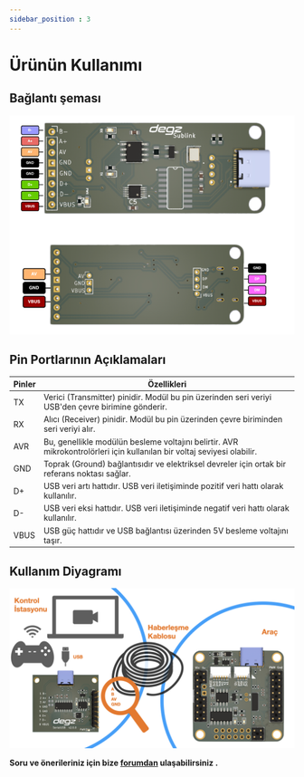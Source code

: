 ```yaml
---
sidebar_position : 3
---
```


# Ürünün Kullanımı

## Bağlantı şeması

![Mizucom iletişim Modülü](./image/sublink.png)

## Pin Portlarının  Açıklamaları

|Pinler                                         |Özellikleri       |
|------------------------------------------------|-------------------|
| TX                               | Verici (Transmitter) pinidir. Modül bu pin üzerinden seri veriyi USB'den çevre birimine gönderir.|
|RX  | Alıcı (Receiver) pinidir. Modül bu pin üzerinden çevre biriminden seri veriyi alır.|
|AVR| Bu, genellikle modülün besleme voltajını belirtir. AVR mikrokontrolörleri için kullanılan bir voltaj seviyesi olabilir.|
|GND                               | Toprak (Ground) bağlantısıdır ve elektriksel devreler için ortak bir referans noktası sağlar.|
| D+                              | USB veri artı hattıdır. USB veri iletişiminde pozitif veri hattı olarak kullanılır.|
|D-|USB veri eksi hattıdır. USB veri iletişiminde negatif veri hattı olarak kullanılır.|
|VBUS|USB güç hattıdır ve USB bağlantısı üzerinden 5V besleme voltajını taşır.|


## Kullanım Diyagramı

![Kullanım Diagramı](./image/Sublink-L-Diagram-Datasheet.jpeg)

**Soru ve önerileriniz için bize [forumdan](https://forum.degzrobotics.com/)    ulaşabilirsiniz .**